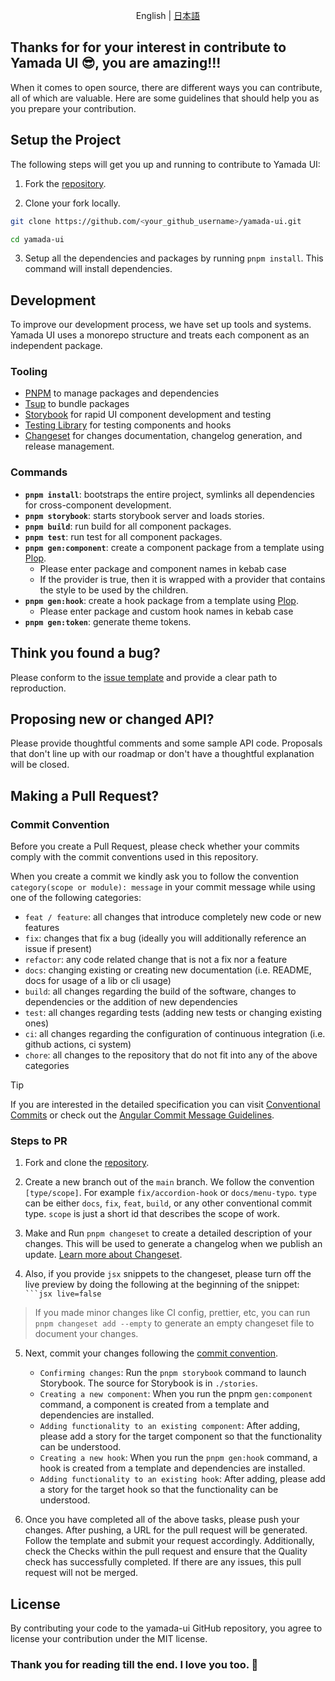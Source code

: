 <p align='center'>
  English | <a href='./CONTRIBUTING.ja.md'>日本語</a>
</p>

## Thanks for for your interest in contribute to Yamada UI 😎, you are amazing!!!

When it comes to open source, there are different ways you can contribute, all of which are valuable. Here are some guidelines that should help you as you prepare your contribution.

## Setup the Project

The following steps will get you up and running to contribute to Yamada UI:

1. Fork the [repository](https://github.com/yamada-ui/yamada-ui).

2. Clone your fork locally.

```sh
git clone https://github.com/<your_github_username>/yamada-ui.git

cd yamada-ui
```

3. Setup all the dependencies and packages by running `pnpm install`. This command will install dependencies.

## Development

To improve our development process, we have set up tools and systems. Yamada UI uses a monorepo structure and treats each component as an independent package.

### Tooling

- [PNPM](https://pnpm.io/) to manage packages and dependencies
- [Tsup](https://tsup.egoist.dev/) to bundle packages
- [Storybook](https://storybook.js.org/) for rapid UI component development and
  testing
- [Testing Library](https://testing-library.com/) for testing components and
  hooks
- [Changeset](https://github.com/atlassian/changesets) for changes
  documentation, changelog generation, and release management.

### Commands

- **`pnpm install`**: bootstraps the entire project, symlinks all dependencies for cross-component development.
- **`pnpm storybook`**: starts storybook server and loads stories.
- **`pnpm build`**: run build for all component packages.
- **`pnpm test`**: run test for all component packages.
- **`pnpm gen:component`**: create a component package from a template using [Plop](https://plopjs.com/).
  - Please enter package and component names in kebab case
  - If the provider is true, then it is wrapped with a provider that contains the style to be used by the children.
- **`pnpm gen:hook`**: create a hook package from a template using [Plop](https://plopjs.com/).
  - Please enter package and custom hook names in kebab case
- **`pnpm gen:token`**: generate theme tokens.

## Think you found a bug?

Please conform to the [issue template](https://github.com/yamada-ui/yamada-ui/issues/new/choose) and provide a clear path to reproduction.

## Proposing new or changed API?

Please provide thoughtful comments and some sample API code. Proposals that
don't line up with our roadmap or don't have a thoughtful explanation will be
closed.

## Making a Pull Request?

### Commit Convention

Before you create a Pull Request, please check whether your commits comply with
the commit conventions used in this repository.

When you create a commit we kindly ask you to follow the convention
`category(scope or module): message` in your commit message while using one of
the following categories:

- `feat / feature`: all changes that introduce completely new code or new features
- `fix`: changes that fix a bug (ideally you will additionally reference an issue if present)
- `refactor`: any code related change that is not a fix nor a feature
- `docs`: changing existing or creating new documentation (i.e. README, docs for usage of a lib or cli usage)
- `build`: all changes regarding the build of the software, changes to dependencies or the addition of new dependencies
- `test`: all changes regarding tests (adding new tests or changing existing ones)
- `ci`: all changes regarding the configuration of continuous integration (i.e. github actions, ci system)
- `chore`: all changes to the repository that do not fit into any of the above categories

> [!TIP]
>
> If you are interested in the detailed specification you can visit [Conventional Commits](https://www.conventionalcommits.org) or check out the [Angular Commit Message Guidelines](https://github.com/angular/angular/blob/22b96b9/CONTRIBUTING.md#-commit-message-guidelines).

### Steps to PR

1. Fork and clone the [repository](https://github.com/yamada-ui/yamada-ui).

2. Create a new branch out of the `main` branch. We follow the convention
   `[type/scope]`. For example `fix/accordion-hook` or `docs/menu-typo`. `type`
   can be either `docs`, `fix`, `feat`, `build`, or any other conventional
   commit type. `scope` is just a short id that describes the scope of work.

3. Make and Run `pnpm changeset` to create a detailed description of your changes. This
   will be used to generate a changelog when we publish an update.
   [Learn more about Changeset](https://github.com/atlassian/changesets/tree/master/packages/cli).

4. Also, if you provide `jsx` snippets to the changeset, please turn off the
   live preview by doing the following at the beginning of the snippet:
   ` ```jsx live=false`

> If you made minor changes like CI config, prettier, etc, you can run
> `pnpm changeset add --empty` to generate an empty changeset file to document
> your changes.

5. Next, commit your changes following the
   [commit convention](#commit-convention).

   - `Confirming changes`: Run the `pnpm storybook` command to launch Storybook. The source for Storybook is in `./stories`.
   - `Creating a new component`: When you run the pnpm `gen:component` command, a component is created from a template and dependencies are installed.
   - `Adding functionality to an existing component`: After adding, please add a story for the target component so that the functionality can be understood.
   - `Creating a new hook`: When you run the `pnpm gen:hook` command, a hook is created from a template and dependencies are installed.
   - `Adding functionality to an existing hook`: After adding, please add a story for the target hook so that the functionality can be understood.

6. Once you have completed all of the above tasks, please push your changes.
   After pushing, a URL for the pull request will be generated. Follow the template and submit your request accordingly.
   Additionally, check the Checks within the pull request and ensure that the Quality check has successfully completed.
   If there are any issues, this pull request will not be merged.

## License

By contributing your code to the yamada-ui GitHub repository, you agree to
license your contribution under the MIT license.

### Thank you for reading till the end. I love you too. 💖
